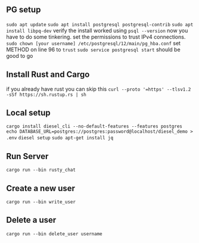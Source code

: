 ## PG setup
`sudo apt update`
`sudo apt install postgresql postgresql-contrib`
`sudo apt install libpq-dev`
verify the install worked using `psql --version`
now you have to do some tinkering. set the permissions to trust IPv4 connections.
`sudo chown [your username] /etc/postgresql/12/main/pg_hba.conf` 
set METHOD on line 96 to `trust`
`sudo service postgresql start`
should be good to go

## Install Rust and Cargo
if you already have rust you can skip this
`curl --proto '=https' --tlsv1.2 -sSf https://sh.rustup.rs | sh`

## Local setup
`cargo install diesel_cli --no-default-features --features postgres`
`echo DATABASE_URL=postgres://postgres:password@localhost/diesel_demo > .env`
`diesel setup`
`sudo apt-get install jq`

## Run Server
`cargo run --bin rusty_chat`

## Create a new user
`cargo run --bin write_user`

## Delete a user
`cargo run --bin delete_user username`